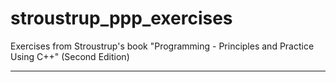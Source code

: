 # stroustrup_ppp_exercises
Exercises from Stroustrup's book "Programming - Principles and Practice Using C++" (Second Edition)

-----------------------------------------------------------------------------------------------------
